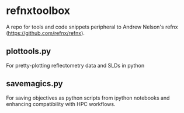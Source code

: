 # refnxtoolbox

A repo for tools and code snippets peripheral to Andrew Nelson's refnx (https://github.com/refnx/refnx).

## plottools.py
For pretty-plotting reflectometry data and SLDs in python

## savemagics.py
For saving objectives as python scripts from ipython notebooks and enhancing compatibility
with HPC workflows.